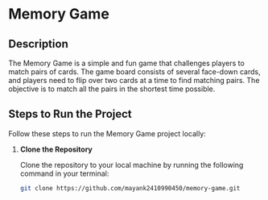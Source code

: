 # Memory Game

## Description

The Memory Game is a simple and fun game that challenges players to match pairs of cards. The game board consists of several face-down cards, and players need to flip over two cards at a time to find matching pairs. The objective is to match all the pairs in the shortest time possible.

## Steps to Run the Project

Follow these steps to run the Memory Game project locally:

1. **Clone the Repository**

   Clone the repository to your local machine by running the following command in your terminal:
   ```bash
   git clone https://github.com/mayank2410990450/memory-game.git
